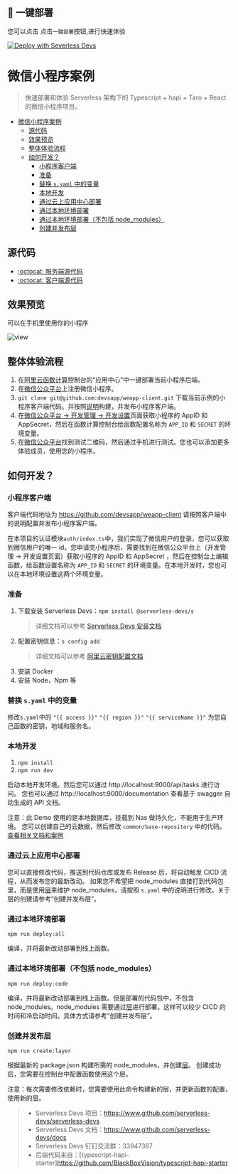 ## 🚀 一键部署
您可以点击 点击`一键部署`按钮,进行快速体验

[![Deploy with Severless Devs](https://img.alicdn.com/imgextra/i1/O1CN01w5RFbX1v45s8TIXPz_!!6000000006118-55-tps-95-28.svg)](https://fcnext.console.aliyun.com/applications/create?template=start-weapp)
# 微信小程序案例

> 快速部署和体验 Serverless 架构下的 Typescript + hapi + Taro + React 的微信小程序项目。

- [微信小程序案例](#微信小程序案例)
  - [源代码](#源代码)
  - [效果预览](#效果预览)
  - [整体体验流程](#整体体验流程)
  - [如何开发？](#如何开发)
    - [小程序客户端](#小程序客户端)
    - [准备](#准备)
    - [替换 `s.yaml` 中的变量](#替换-syaml-中的变量)
    - [本地开发](#本地开发)
    - [通过云上应用中心部署](#通过云上应用中心部署)
    - [通过本地环境部署](#通过本地环境部署)
    - [通过本地环境部署（不包括 node_modules）](#通过本地环境部署不包括-node_modules)
    - [创建并发布层](#创建并发布层)
## 源代码

- [:octocat: 服务端源代码](https://github.com/devsapp/start-weapp/tree/main/src)
- [:octocat: 客户端源代码](https://github.com/devsapp/weapp-client)
  
## 效果预览

可以在手机里使用你的小程序

![view](https://img.alicdn.com/imgextra/i3/O1CN01tcjzXg1UKaVsUjhTw_!!6000000002499-0-tps-404-528.jpg)

## 整体体验流程

1. 在[阿里云函数计算](https://fcnext.console.aliyun.com/)控制台的“应用中心”中一键部署当前小程序后端。
2. 在[微信公众平台](https://mp.weixin.qq.com/)上注册微信小程序。
3. `git clone git@github.com:devsapp/weapp-client.git` 下载当前示例的小程序客户端代码。并按照[说明](https://github.com/devsapp/weapp-client/blob/main/README.md)构建，并发布小程序客户端。
4. 在[微信公众平台 -> 开发管理 -> 开发设置](https://mp.weixin.qq.com/)页面获取小程序的 AppID 和 AppSecret，然后在函数计算控制台给函数配置名称为 `APP_ID` 和 `SECRET` 的环境变量。
5. 在[微信公众平台](https://mp.weixin.qq.com/)找到测试二维码，然后通过手机进行测试。您也可以添加更多体验成员，使用您的小程序。
## 如何开发？
### 小程序客户端

客户端代码地址为 https://github.com/devsapp/weapp-client
请按照客户端中的说明配置并发布小程序客户端。

在本项目的认证模块`auth/index.ts`中，我们实现了微信用户的登录，您可以获取到微信用户的唯一 id。您申请完小程序后，需要找到在微信公众平台上（开发管理 -> 开发设置页面）获取小程序的 AppID 和 AppSecret ，然后在控制台上编辑函数，给函数设置名称为 `APP_ID` 和 `SECRET` 的环境变量。在本地开发时，您也可以在本地环境设置这两个环境变量。
### 准备

1. 下载安装 Serverless Devs：`npm install @serverless-devs/s` 
    > 详细文档可以参考 [Serverless Devs 安装文档](https://github.com/Serverless-Devs/Serverless-Devs/blob/main/docs/zh/install.md)
2. 配置密钥信息：`s config add`
    > 详细文档可以参考 [阿里云密钥配置文档](https://github.com/devsapp/fc/blob/main/docs/zh/config.md)
3. 安装 Docker
4. 安装 Node，Npm 等
### 替换 `s.yaml` 中的变量

修改`s.yaml`中的 `"{{ access }}"` `"{{ region }}"` `"{{ serviceName }}"` 为您自己函数的密钥，地域和服务名。
### 本地开发

1. `npm install`
2. `npm run dev`

启动本地开发环境。然后您可以通过 http://localhost:9000/api/tasks 进行访问。
您也可以通过 http://localhost:9000/documentation 查看基于 swagger 自动生成的 API 文档。

注意：此 Demo 使用的是本地数据库，挂载到 Nas 做持久化，不能用于生产环境。 您可以创建自己的云数据，然后修改 `common/base-repository` 中的代码。[查看相关文档和案例](https://help.aliyun.com/document_detail/84514.html)

### 通过云上应用中心部署

您可以直接修改代码，推送到代码仓库或发布 Release 后，将自动触发 CICD 流程，从而发布您的最新改动。
如果您不希望把 node_modules 直接打到代码包里，而是使用[层](https://help.aliyun.com/document_detail/193057.html)来维护 node_modules，请按照 `s.yaml` 中的说明进行修改。关于层的创建请参考“创建并发布层”。
### 通过本地环境部署

`npm run deploy:all` 

编译，并将最新改动部署到线上函数。
### 通过本地环境部署（不包括 node_modules）

`npm run deploy:code` 

编译，并将最新改动部署到线上函数。但是部署的代码包中，不包含 node_modules。node_modules 需要通过[层](https://help.aliyun.com/document_detail/193057.html)进行部署。这样可以较少 CICD 的时间和冷启动时间。具体方式请参考“创建并发布层”。

### 创建并发布层

`npm run create:layer` 

根据最新的 package.json 构建所需的 node_modules，并创建[层](https://help.aliyun.com/document_detail/193057.html)。
创建成功后，您需要在控制台中配置函数使用这个层。

注意：每次需要修改依赖时，您需要使用此命令构建新的层，并更新函数的配置，使用新的层。

> - Serverless Devs 项目：https://www.github.com/serverless-devs/serverless-devs   
> - Serverless Devs 文档：https://www.github.com/serverless-devs/docs   
> - Serverless Devs 钉钉交流群：33947367    
> - 后端代码来自：[typescript-hapi-starter]https://github.com/BlackBoxVision/typescript-hapi-starter